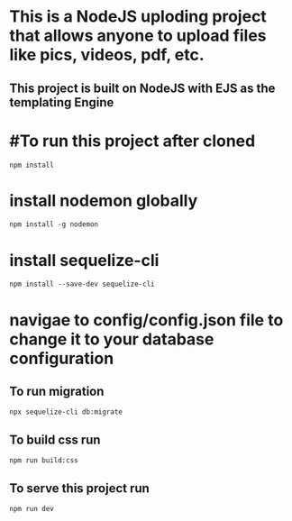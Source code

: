 # This is a NodeJS uploding project that allows anyone to upload files like pics, videos, pdf, etc.

## This project is built on NodeJS with EJS as the templating Engine
# #To run this project after cloned
``` npm install ```
# install nodemon globally
``` npm install -g nodemon ```
# install sequelize-cli
``` npm install --save-dev sequelize-cli ```
# navigae to config/config.json file to change it to your database configuration
## To run migration
``` npx sequelize-cli db:migrate ```
## To build css run
``` npm run build:css ```
## To serve this project run
``` npm run dev ```